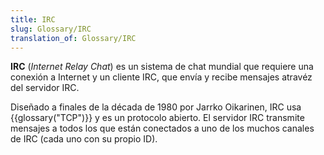 ```yaml
---
title: IRC
slug: Glossary/IRC
translation_of: Glossary/IRC
---
```

**IRC** (_Internet Relay Chat_) es un sistema de chat mundial que requiere una conexión a Internet y un cliente IRC, que envía y recibe mensajes atravéz del servidor IRC.

Diseñado a finales de la década de 1980 por Jarrko Oikarinen, IRC usa {{glossary("TCP")}} y es un protocolo abierto. El servidor IRC transmite mensajes a todos los que están conectados a uno de los muchos canales de IRC (cada uno con su propio ID).
